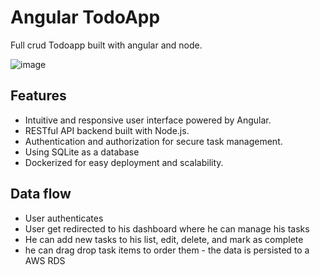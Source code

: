 # Angular TodoApp

Full crud Todoapp built with angular and node.

![image](https://github.com/user-attachments/assets/5a1ef99b-7c48-478f-a0e2-493d21b6d704)

## Features

- Intuitive and responsive user interface powered by Angular.
- RESTful API backend built with Node.js.
- Authentication and authorization for secure task management.
- Using SQLite as a database
- Dockerized for easy deployment and scalability.

## Data flow

- User authenticates
- User get redirected to his dashboard where he can manage his tasks
- He can add new tasks to his list, edit, delete, and mark as complete
- he can drag drop task items to order them - the data is persisted to a AWS RDS
